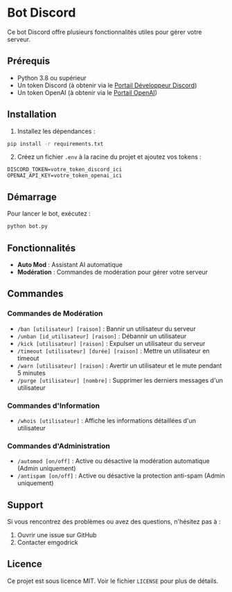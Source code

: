 # Bot Discord

Ce bot Discord offre plusieurs fonctionnalités utiles pour gérer votre serveur.

## Prérequis

- Python 3.8 ou supérieur
- Un token Discord (à obtenir via le [Portail Développeur Discord](https://discord.com/developers/applications))
- Un token OpenAI (à obtenir via le [Portail OpenAI](https://platform.openai.com/api-keys))

## Installation

1. Installez les dépendances :
```bash
pip install -r requirements.txt
```

2. Créez un fichier `.env` à la racine du projet et ajoutez vos tokens :
```
DISCORD_TOKEN=votre_token_discord_ici
OPENAI_API_KEY=votre_token_openai_ici
```

## Démarrage

Pour lancer le bot, exécutez :
```bash
python bot.py
```

## Fonctionnalités
- **Auto Mod** : Assistant AI automatique
- **Modération** : Commandes de modération pour gérer votre serveur


## Commandes

### Commandes de Modération
- `/ban [utilisateur] [raison]` : Bannir un utilisateur du serveur
- `/unban [id_utilisateur] [raison]` : Débannir un utilisateur
- `/kick [utilisateur] [raison]` : Expulser un utilisateur du serveur
- `/timeout [utilisateur] [durée] [raison]` : Mettre un utilisateur en timeout
- `/warn [utilisateur] [raison]` : Avertir un utilisateur et le mute pendant 5 minutes
- `/purge [utilisateur] [nombre]` : Supprimer les derniers messages d'un utilisateur

### Commandes d'Information
- `/whois [utilisateur]` : Affiche les informations détaillées d'un utilisateur

### Commandes d'Administration
- `/automod [on/off]` : Active ou désactive la modération automatique (Admin uniquement)
- `/antispam [on/off]` : Active ou désactive la protection anti-spam (Admin uniquement)

## Support

Si vous rencontrez des problèmes ou avez des questions, n'hésitez pas à :
1. Ouvrir une issue sur GitHub
2. Contacter emgodrick

## Licence

Ce projet est sous licence MIT. Voir le fichier `LICENSE` pour plus de détails. 